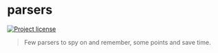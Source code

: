 # parsers

[![Project license](https://img.shields.io/badge/license-Public%20Domain-blue.svg)](https://unlicense.org)  

>Few parsers to spy on and remember, some points and save time.
